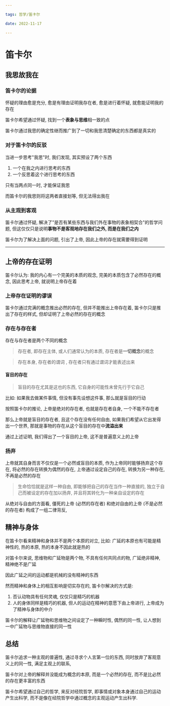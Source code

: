 ```yaml
---

tags: 哲学/笛卡尔

date: 2022-11-17

---
```


# 笛卡尔

## 我思故我在

### 笛卡尔的论据

怀疑的理由愈是充分, 愈是有理由证明我存在者, 愈是进行着怀疑, 就愈能证明我的存在

笛卡尔希望通过怀疑, 找到一个**表象与思维**相一致的点

笛卡尔通过我思的确定性继而推广到了一切和我思清楚确定的东西都是真实的

### 对于笛卡尔的反驳

当进一步思考"我思"时, 我们发现, 其实预设了两个东西

1. 一个在我之内进行思考的东西
2. 一个反思着这个进行思考的东西

只有当两点同一时, 才能保证我思

而笛卡尔的我思则将这两者直接划等, 但无法得出我在

### 从主观到客观

笛卡尔通过怀疑, 解决了"是否有某些东西与我们外在事物的表象相契合"的哲学问题, 但这仅仅只是说明**事物不是客观地存在我们之外, 而是在我们之内**

笛卡尔为了解决上面的问题, 引出了上帝, 因此上帝的存在就需要得到证明

---

## 上帝的存在证明

笛卡尔认为: 我的内心有一个完美的本质的观念, 完美的本质包含了必然存在的概念, 因此思考上帝, 就说明上帝存在着


### 上帝存在证明的谬误

笛卡尔通过完满的概念推出必然的存在, 但并不能推出上帝存在着,
笛卡尔只是推出了存在的样式, 但却证明了上帝必然的存在的概念


### 存在与存在者

存在与存在者是两个不同的概念

>存在者, 即存在主体, 或人们通常认为的本质, 存在者是**一切概念**的概念

>存在本身, 存在者的谓词 , 存在者只有通过谓词才能表述出来

#### 盲目的存在

>盲目的存在尤其是这也的东西, 它自身的可能性未曾先行于它自己

比如: 如果我去做某件事情, 但没有事先设想这件事, 那么就是盲目的行动

按照笛卡尔的推论, 上帝是绝对的存在者, 也就是存在者自身, 一个不能不存在者

那么上帝就是盲目的存在者, 且这个存在没有任何自由,
如果我们希望从它出发得出一个世界, 那就是事物的存在从这个盲目的存在中**流溢出来**

通过上述证明, 我们得出了一个盲目的上帝, 这不是普遍意义上的上帝

### 扬弃

上帝就其自身而言不仅仅是一个必然或盲目的本质, 作为上帝同时能够扬弃这个存在, 将必然的存在转换为偶然的存在, 上帝通过设定自己的存在, 转换为另一种存在, 不再是必然的存在

>生命恰恰就是这样一种自由, 即能够把自己的存在当作一种直接的, 独立于自己而被设定的存在加以扬弃, 并且将其转化为一种亲自设定的存在

从绝对与自由的方面看,
僵死的上帝 (必然的存在者) 和绝对自由的上帝 (不是必然的存在者) 构成了一组二律背反,

## 精神与身体

在笛卡尔看来精神和身体并不是两个本原的对立,
比如: 广延的本原也有可能是精神性的, 热的本原, 热的本身不因此就是热的

对笛卡尔来说, 思维物和广延物是两个物, 不具有任何共同点的物, 广延绝非精神, 精神绝不是广延

因此广延之间的运动都是机械的没有精神的东西

然而精神和身体上的相互影响是切实存在的, 笛卡尔解决的方式是:
1. 否认动物具有任何灵魂, 仅仅只是精巧的机器
2. 人的身体同样是精巧的机器, 但人的运动在精神的意愿下由上帝进行, 上帝成为了精神与身体的中介

笛卡尔的解释让广延物和思维物之间设定了一种瞬时性, 偶然的同一性, 让人想到一中广延物与思维物直接的同一性

## 总结

笛卡尔追求一种主观的普遍性, 通过寻求个人言第一位的东西, 同时放弃了客观意义上的同一性, 满足主观上的联系,

笛卡尔对上帝的解释并没能成为概念的本原, 而是一个必然的存在, 而不是比必然的存在更丰富的东西

笛卡尔希望通过自己的哲学, 来反对经院哲学, 即事情或对象本身通过自己的运动产生出科学, 而不是像在经院哲学中通过概念的主观运动产生出科学.

 




